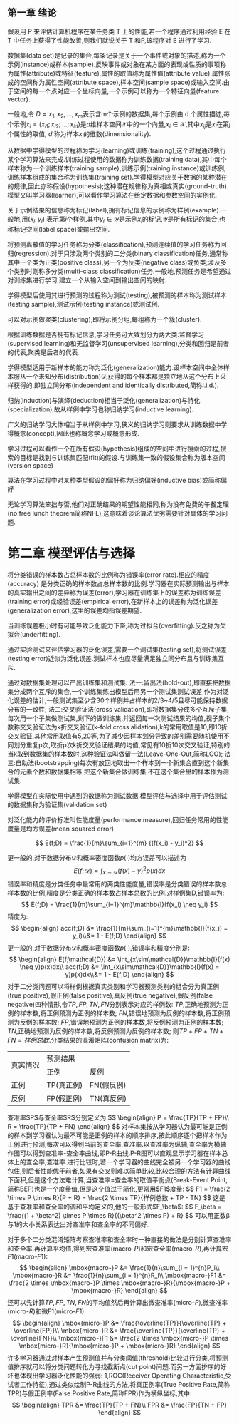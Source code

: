 ## 第一章 绪论

假设用 P 来评估计算机程序在某任务类 T 上的性能,若一个程序通过利用经验 E 在 T 中任务上获得了性能改善,则我们就说关于 T 和P,该程序对 E 进行了学习.

数据集(data set)是记录的集合,每条记录是关于一个事件或对象的描述,称为一个示例(instance)或样本(sample).反映事件或对象在某方面的表现或性质的事项称为属性(attribute)或特征(feature),属性的取值称为属性值(attribute value).属性张成的空间称为属性空间(attribute space),样本空间(sample space)或输入空间.由于空间的每一个点对应一个坐标向量,一个示例可以称为一个特征向量(feature vector).

一般地,令 $D = {x_1, x_2, ..., x_m}$表示含m个示例的数据集,每个示例由 d 个属性描述,每个示例$x_i = (x_{i1}; x_{i2}; ...; x_{id})$是$d$维样本空间$\mathcal{X}$中的一个向量,$x_i \in \mathcal{X}$,其中$x_{ij}$是$x_i$在第$j$个属性的取值, $d$ 称为样本$x_i$的维数(dimensionality).

从数据中学得模型的过程称为学习(learning)或训练(training),这个过程通过执行某个学习算法来完成.训练过程使用的数据称为训练数据(training data),其中每个样本称为一个训练样本(training sample),训练示例(training instance)或训练例,训练样本组成的集合称为训练集(training set).学得模型对应关于数据的某种潜在的规律,因此亦称假设(hypothesis);这种潜在规律称为真相或真实(ground-truth).模型又叫学习器(learner),可以看作学习算法在给定数据和参数空间的实例化.

关于示例结果的信息称为标记(label),拥有标记信息的示例称为样例(example).一般地,用$(x_i,y_i)$
表示第$i$个样例,其中$y_i \in \mathcal{Y}$是示例$x_i$的标记,$\mathcal{Y}$是所有标记的集合,也称标记空间(label space)或输出空间.

将预测离散值的学习任务称为分类(classification),预测连续值的学习任务称为回归(regression).对于只涉及两个类别的二分类(binary classification)任务,通常称其中一个类为正类(positive class),另一个为反类(negative class)或负类;涉及多个类别时则称多分类(multi-class classification)任务.一般地,预测任务是希望通过对训练集进行学习,建立一个从输入空间到输出空间的映射.

学得模型后使用其进行预测的过程称为测试(testing),被预测的样本称为测试样本(testing sample),测试示例(testing instance)或测试例.

可以对示例做聚类(clustering),即将示例分组,每组称为一个簇(cluster).

根据训练数据是否拥有标记信息,学习任务可大致划分为两大类:监督学习(supervised learning)和无监督学习(unsupervised learning),分类和回归是前者的代表,聚类是后者的代表.

学得模型适用于新样本的能力称为泛化(generalization)能力.设样本空间中全体样本服从一个未知分布(distribution)$\mathcal{D}$,获得的每个样本都是独立地从这个分布上采样获得的,即独立同分布(independent and identically distributed,简称i.i.d.).

归纳(induction)与演绎(deduction)相当于泛化(generalization)与特化(specialization),故从样例中学习也称归纳学习(inductive learning).

广义的归纳学习大体相当于从样例中学习,狭义的归纳学习则要求从训练数据中学得概念(concept),因此也称概念学习或概念形成.

学习过程可以看作一个在所有假设(hypothesis)组成的空间中进行搜索的过程,搜索的目标是找到与训练集匹配(fit)的假设.与训练集一致的假设集合称为版本空间(version space)

算法在学习过程中对某种类型假设的偏好称为归纳偏好(inductive bias)或简称偏好

无论学习算法笨拙与否,他们对正确结果的期望性能相同,称为没有免费的午餐定理(no free lunch theorem简称NFL),这意味着谈论算法优劣需要针对具体的学习问题.

# 第二章 模型评估与选择

将分类错误的样本数占总样本数的比例称为错误率(error rate).相应的精度(accuracy)
是分类正确的样本数占总样本数的比例.学习器在实际预测输出与样本的真实输出之间的差异称为误差(error),学习器在训练集上的误差称为训练误差(training error)或经验误差(empirical error),在新样本上的误差称为泛化误差(generalization error),这里的误差均指误差期望.

当训练误差极小时有可能导致泛化能力下降,称为过拟合(overfitting).反之称为欠拟合(underfitting).

通过实验测试来评估学习器的泛化误差,需要一个测试集(testing set),将测试误差(testing error)近似为泛化误差.测试样本也应尽量满足独立同分布且与训练集互斥.

通过对数据集处理可以产出训练集和测试集:
法一:留出法(hold-out),即直接把数据集分成两个互斥的集合,一个训练集练出模型后用另一个测试集测试误差,作为对泛化误差的估计,一般测试集至少含30个样例并占样本的2/3~4/5且尽可能保持数据分布的一致性;
法二:交叉验证法(cross validation),即将数据集分成多个互斥子集,每次用一个子集做测试集,剩下的做训练集,并返回每一次测试结果的均值,视子集个数称交叉验证法为k折交叉验证(k-fold cross  alidation),k的常用取值是10,即10折交叉验证,其他常用取值有5,20等,为了减少因样本划分导致的差别需要随机使用不同划分重复p次,取折p次k折交叉验证结果的均值,常见有10折10次交叉验证,特别的当k取到数据集的样本数时,这种验证法叫做留一法(Leave-One-Out,简称LOO);
法三:自助法(bootstrapping)每次有放回地取出一个样本到一个新集合直到这个新集合的元素个数和数据集相等,把这个新集合做训练集,不在这个集合里的样本作为测试集.

学得模型在实际使用中遇到的数据称为测试数据,模型评估与选择中用于评估测试的数据集称为验证集(validation set)

对泛化能力的评价标准叫性能度量(performance measure),回归任务常用的性能度量是均方误差(mean squared error)

$$
E(f;D) = \frac{1}{m}\sum_{i=1}^{m} {(f(x_i) - y_i)^2}
$$

更一般的,对于数据分布$\mathcal{D}$和概率密度函数$p(·)$均方误差可以描述为
$$
E(f;\mathcal{D}) = \int_{x\sim\mathcal{D}} (f(x) - y)^2p(x)dx
$$
错误率和精度是分类任务中最常用的两类性能度量,错误率是分类错误的样本数总样本数的比例,精度是分类正确的样本数占样本总数的比例.对样例集D,错误率为:
$$
E(f;D) = \frac{1}{m}\sum_{i=1}^{m}\mathbb{I}(f(x_i) \neq y_i)
$$
精度为:
$$
\begin{align}
acc(f;D) &= \frac{1}{m}\sum_{i=1}^{m}\mathbb{I}(f(x_i) = y_i)\\&= 1 - E(f;D)
\end{align}
$$
更一般的,对于数据分布$\mathcal{D}$和概率密度函数$p(·)$,错误率和精度分别是:
$$
\begin{align}
E(f;\mathcal{D}) &= \int_{x\sim\mathcal{D}}\mathbb{I}(f(x) \neq y)p(x)dx\\
acc(f;D) &= \int_{x\sim\mathcal{D}}\mathbb{I}(f(x) = y)p(x)dx\\&= 1 - E(f;D)
\end{align}
$$
对于二分类问题可以将样例根据真实类别和学习器预测类别的组合分为真正例(true positive),假正例(false positive),真反例(true negative),假反例(false negative)四种情形,令$TP,FP,TN,FN$分别表示对应的样例数:
$TP$,正确地预测为正例的样本数,将正例预测为正例的样本数;
$FN$,错误地预测为反例的样本数,将正例预测为反例的样本数;
$FP$,错误地预测为正例的样本数,将反例预测为正例的样本数;
$TN$,正确地预测为反例的样本数,将反例预测为反例的样本数;
则$TP+FP+TN+FN=样例总数$.分类结果的混淆矩阵(confusion matrix)为:
<table align="center">
	<tr>
		<td rowspan = "2">真实情况</td>
		<td colspan = "2">预测结果</td>
	</tr>
	<tr>
		<td>正例</td>
		<td>反例</td>
	</tr>
	<tr>
		<td>正例</td>
		<td>TP(真正例)</td>
		<td>FN(假反例)</td>
	</tr>
	<tr>
		<td>反例</td>
		<td>FP(假正例)</td>
		<td>TN(真反例)</td>
	</tr>
</table>
查准率$P$与查全率$R$分别定义为
$$
\begin{align}
P = \frac{TP}{TP + FP}\\
R = \frac{TP}{TP + FN}
\end{align}
$$
对样本集按从学习器认为最可能是正例的样本到学习器认为最不可能是正例的样本的顺序排序,按此顺序逐个把样本作为正例进行预测,每次可以得到当前的查全率,查准率.以查准率为纵轴,查全率为横轴作图可以得到查准率-查全率曲线,即P-R曲线.P-R图可以直观显示学习器在样本总体上的查全率,查准率.进行比较时,若一个学习器的曲线完全被另一个学习器的曲线包住,则后者性能优于前者,如果有交叉则难以简单比较,比较合理的方法有计算曲线下面积,但是这个方法难计算,当查准率=查全率的取值平衡点(Break-Event Point,简称BEP)也是一个度量值,但是这个值过于简化,更常用$F1$度量:
$$
F1 = \frac{2 \times P \times R}{P + R} = \frac{2 \times TP}{样例总数 + TP - TN}
$$
这是基于查准率和查全率的调和平均定义的,他的一般形式$F_\beta$:
$$
F_\beta = \frac{(1 + \beta^2) \times P \times R}{(\beta^2 \times P) + R}
$$
可以用正数β与1的大小关系表达出对查准率和查全率的不同偏好.

对于多个二分类混淆矩阵考察查准率和查全率时一种直接的做法是分别计算查准率和查全率,再计算平均值,得到宏查准率(macro-$P$)和宏查全率(macro-$R$),再计算宏$F1$(macro-$F1$):
$$
\begin{align}
\mbox{macro-}P &= \frac{1}{n}\sum_{i = 1}^{n}P_i\\
\mbox{macro-}R &= \frac{1}{n}\sum_{i = 1}^{n}R_i\\
\mbox{macro-}F1 &= \frac{2 \times \mbox{macro-}P \times \mbox{macro-}R}{\mbox{macro-}P + \mbox{macro-}R}
\end{align}
$$
还可以先计算$TP,FP,TN,FN$的平均值然后再计算出微查准率(micro-$P$),微查准率(micro-$R$)和微F1(micro-$F1$)
$$
\begin{align}
\mbox{micro-}P &= \frac{\overline{TP}}{\overline{TP} + \overline{FP}}\\
\mbox{micro-}R &= \frac{\overline{TP}}{\overline{TP} + \overline{FN}}\\
\mbox{micro-}F1 &= \frac{2 \times \mbox{micro-}P \times \mbox{micro-}R}{\mbox{micro-}P + \mbox{micro-}R}
\end{align}
$$许多学习器通过对样本产生预测值并与分类阈值(threshold)比较进行分类,将预测值排序就可以将分类问题转化为寻找截断点(cut point)问题.而另一方面排序的好坏也体现出学习器泛化性能的强弱:
1,ROC(Receiver Operating Characteristic,受试者工作特征),通过类似绘制P-R曲线的方法,将真正例率(True Positive Rate,简称TPR)与假正例率(False Positive Rate,简称FPR)作为横纵坐标,其中:
$$
\begin{align}
TPR &= \frac{TP}{TP + FN}\\
FPR &= \frac{FP}{TN + FP}
\end{align}
$$
